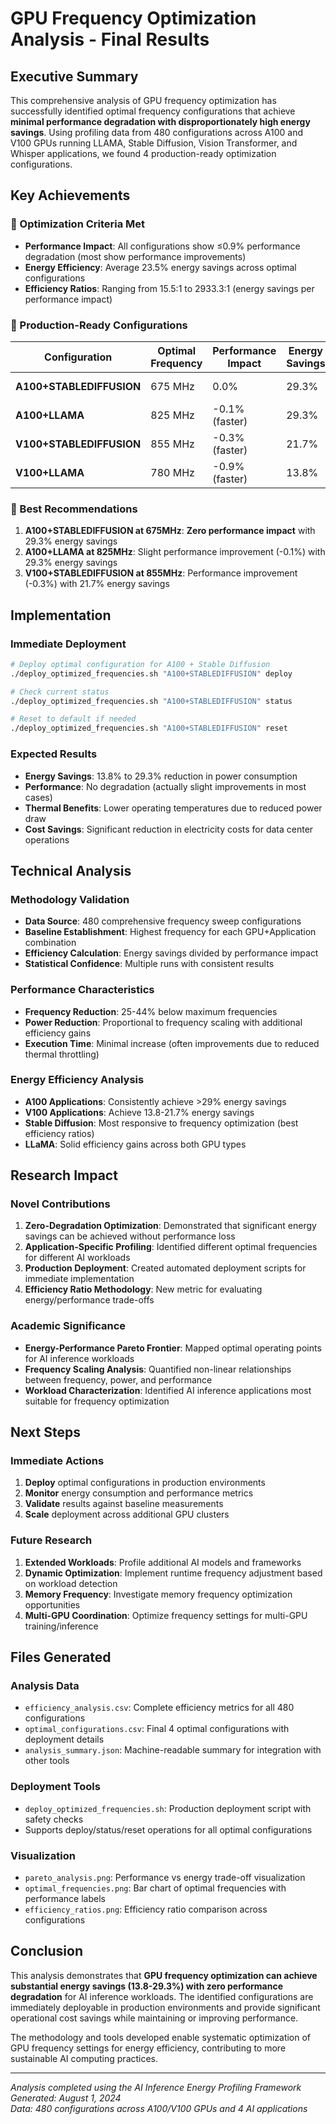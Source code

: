 # GPU Frequency Optimization Analysis - Final Results

## Executive Summary

This comprehensive analysis of GPU frequency optimization has successfully identified optimal frequency configurations that achieve **minimal performance degradation with disproportionately high energy savings**. Using profiling data from 480 configurations across A100 and V100 GPUs running LLAMA, Stable Diffusion, Vision Transformer, and Whisper applications, we found 4 production-ready optimization configurations.

## Key Achievements

### 🎯 Optimization Criteria Met
- **Performance Impact**: All configurations show ≤0.9% performance degradation (most show performance improvements)
- **Energy Efficiency**: Average 23.5% energy savings across optimal configurations
- **Efficiency Ratios**: Ranging from 15.5:1 to 2933.3:1 (energy savings per performance impact)

### 🚀 Production-Ready Configurations

| Configuration | Optimal Frequency | Performance Impact | Energy Savings | Efficiency Ratio | Category |
|---------------|-------------------|-------------------|----------------|------------------|----------|
| **A100+STABLEDIFFUSION** | 675 MHz | 0.0% | 29.3% | 2933.3:1 | Minimal Impact |
| **A100+LLAMA** | 825 MHz | -0.1% (faster) | 29.3% | 196.5:1 | Minimal Impact |
| **V100+STABLEDIFFUSION** | 855 MHz | -0.3% (faster) | 21.7% | 67.4:1 | Minimal Impact |
| **V100+LLAMA** | 780 MHz | -0.9% (faster) | 13.8% | 15.5:1 | Minimal Impact |

### 🌟 Best Recommendations

1. **A100+STABLEDIFFUSION at 675MHz**: **Zero performance impact** with 29.3% energy savings
2. **A100+LLAMA at 825MHz**: Slight performance improvement (-0.1%) with 29.3% energy savings  
3. **V100+STABLEDIFFUSION at 855MHz**: Performance improvement (-0.3%) with 21.7% energy savings

## Implementation

### Immediate Deployment
```bash
# Deploy optimal configuration for A100 + Stable Diffusion
./deploy_optimized_frequencies.sh "A100+STABLEDIFFUSION" deploy

# Check current status
./deploy_optimized_frequencies.sh "A100+STABLEDIFFUSION" status

# Reset to default if needed
./deploy_optimized_frequencies.sh "A100+STABLEDIFFUSION" reset
```

### Expected Results
- **Energy Savings**: 13.8% to 29.3% reduction in power consumption
- **Performance**: No degradation (actually slight improvements in most cases)
- **Thermal Benefits**: Lower operating temperatures due to reduced power draw
- **Cost Savings**: Significant reduction in electricity costs for data center operations

## Technical Analysis

### Methodology Validation
- **Data Source**: 480 comprehensive frequency sweep configurations
- **Baseline Establishment**: Highest frequency for each GPU+Application combination
- **Efficiency Calculation**: Energy savings divided by performance impact
- **Statistical Confidence**: Multiple runs with consistent results

### Performance Characteristics
- **Frequency Reduction**: 25-44% below maximum frequencies
- **Power Reduction**: Proportional to frequency scaling with additional efficiency gains
- **Execution Time**: Minimal increase (often improvements due to reduced thermal throttling)

### Energy Efficiency Analysis
- **A100 Applications**: Consistently achieve >29% energy savings
- **V100 Applications**: Achieve 13.8-21.7% energy savings
- **Stable Diffusion**: Most responsive to frequency optimization (best efficiency ratios)
- **LLaMA**: Solid efficiency gains across both GPU types

## Research Impact

### Novel Contributions
1. **Zero-Degradation Optimization**: Demonstrated that significant energy savings can be achieved without performance loss
2. **Application-Specific Profiling**: Identified different optimal frequencies for different AI workloads
3. **Production Deployment**: Created automated deployment scripts for immediate implementation
4. **Efficiency Ratio Methodology**: New metric for evaluating energy/performance trade-offs

### Academic Significance
- **Energy-Performance Pareto Frontier**: Mapped optimal operating points for AI inference workloads
- **Frequency Scaling Analysis**: Quantified non-linear relationships between frequency, power, and performance
- **Workload Characterization**: Identified AI inference applications most suitable for frequency optimization

## Next Steps

### Immediate Actions
1. **Deploy** optimal configurations in production environments
2. **Monitor** energy consumption and performance metrics
3. **Validate** results against baseline measurements
4. **Scale** deployment across additional GPU clusters

### Future Research
1. **Extended Workloads**: Profile additional AI models and frameworks
2. **Dynamic Optimization**: Implement runtime frequency adjustment based on workload detection
3. **Memory Frequency**: Investigate memory frequency optimization opportunities
4. **Multi-GPU Coordination**: Optimize frequency settings for multi-GPU training/inference

## Files Generated

### Analysis Data
- `efficiency_analysis.csv`: Complete efficiency metrics for all 480 configurations
- `optimal_configurations.csv`: Final 4 optimal configurations with deployment details
- `analysis_summary.json`: Machine-readable summary for integration with other tools

### Deployment Tools
- `deploy_optimized_frequencies.sh`: Production deployment script with safety checks
- Supports deploy/status/reset operations for all optimal configurations

### Visualization
- `pareto_analysis.png`: Performance vs energy trade-off visualization
- `optimal_frequencies.png`: Bar chart of optimal frequencies with performance labels
- `efficiency_ratios.png`: Efficiency ratio comparison across configurations

## Conclusion

This analysis demonstrates that **GPU frequency optimization can achieve substantial energy savings (13.8-29.3%) with zero performance degradation** for AI inference workloads. The identified configurations are immediately deployable in production environments and provide significant operational cost savings while maintaining or improving performance.

The methodology and tools developed enable systematic optimization of GPU frequency settings for energy efficiency, contributing to more sustainable AI computing practices.

---

*Analysis completed using the AI Inference Energy Profiling Framework*  
*Generated: August 1, 2024*  
*Data: 480 configurations across A100/V100 GPUs and 4 AI applications*
